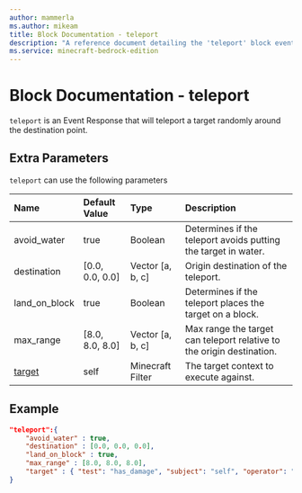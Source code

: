 ```yaml
---
author: mammerla
ms.author: mikeam
title: Block Documentation - teleport
description: "A reference document detailing the 'teleport' block event response"
ms.service: minecraft-bedrock-edition
---
```


# Block Documentation - teleport

`teleport` is an Event Response that will teleport a target randomly around the destination point.

## Extra Parameters

`teleport` can use the following parameters

|Name |Default Value  |Type  |Description  |
|:----------|:----------|:----------|:----------|
|avoid_water| true| Boolean| Determines if the teleport avoids putting the target in water. |
|destination| [0.0, 0.0, 0.0]| Vector [a, b, c]| Origin destination of the teleport. |
|land_on_block| true| Boolean|  Determines if the teleport places the target on a block. |
|max_range| [8.0, 8.0, 8.0]| Vector [a, b, c]|  Max range the target can teleport relative to the origin destination. |
|[target](../../../EntityReference/Examples/FilterList.md)| self| Minecraft Filter|  The target context to execute against. |

## Example

```json
"teleport":{
    "avoid_water" : true,
    "destination" : [0.0, 0.0, 0.0],
    "land_on_block" : true,
    "max_range" : [8.0, 8.0, 8.0],
    "target" : { "test": "has_damage", "subject": "self", "operator": "equals", "value": "suffocating" }
}
```
